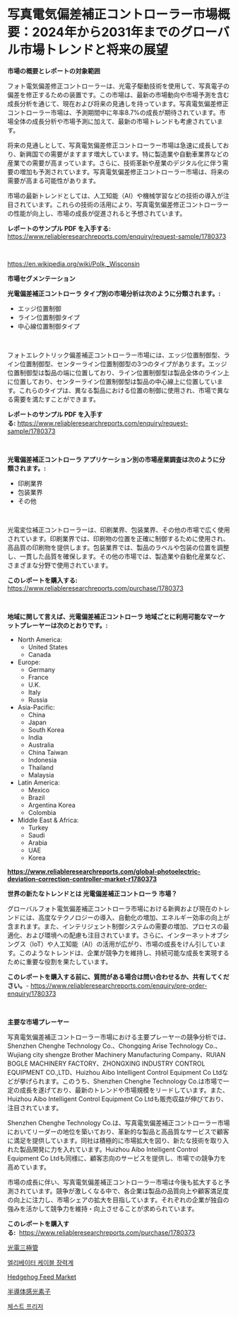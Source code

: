 <p><h1>写真電気偏差補正コントローラー市場概要：2024年から2031年までのグローバル市場トレンドと将来の展望</h1></p><p><strong>市場の概要とレポートの対象範囲</strong></p>
<p><p>フォト電気偏差修正コントローラーは、光電子駆動技術を使用して、写真電子の偏差を修正するための装置です。この市場は、最新の市場動向や市場予測を含む成長分析を通じて、現在および将来の見通しを持っています。写真電気偏差修正コントローラー市場は、予測期間中に年率8.7%の成長が期待されています。市場全体の成長分析や市場予測に加えて、最新の市場トレンドも考慮されています。</p><p>将来の見通しとして、写真電気偏差修正コントローラー市場は急速に成長しており、新興国での需要がますます増大しています。特に製造業や自動車業界などの産業での需要が高まっています。さらに、技術革新や産業のデジタル化に伴う需要の増加も予測されています。写真電気偏差修正コントローラー市場は、将来の需要が高まる可能性があります。</p><p>市場の最新トレンドとしては、人工知能（AI）や機械学習などの技術の導入が注目されています。これらの技術の活用により、写真電気偏差修正コントローラーの性能が向上し、市場の成長が促進されると予想されています。</p></p>
<p><strong>レポートのサンプル PDF を入手する:</strong> <a href="https://www.reliableresearchreports.com/enquiry/request-sample/1780373">https://www.reliableresearchreports.com/enquiry/request-sample/1780373</a></p>
<p>&nbsp;</p>
<p><a href="https://en.wikipedia.org/wiki/Polk,_Wisconsin">https://en.wikipedia.org/wiki/Polk,_Wisconsin</a></p>
<p><strong>市場セグメンテーション</strong></p>
<p><strong>光電偏差補正コントローラ タイプ別の市場分析は次のように分類されます。:</strong></p>
<p><ul><li>エッジ位置制御</li><li>ライン位置制御タイプ</li><li>中心線位置制御タイプ</li></ul></p>
<p>&nbsp;</p>
<p><p>フォトエレクトリック偏差補正コントローラー市場には、エッジ位置制御型、ライン位置制御型、センターライン位置制御型の3つのタイプがあります。エッジ位置制御型は製品の端に位置しており、ライン位置制御型は製品全体のライン上に位置しており、センターライン位置制御型は製品の中心線上に位置しています。これらのタイプは、異なる製品における位置の制御に使用され、市場で異なる需要を満たすことができます。</p></p>
<p><strong>レポートのサンプル PDF を入手する:</strong>&nbsp;<a href="https://www.reliableresearchreports.com/enquiry/request-sample/1780373">https://www.reliableresearchreports.com/enquiry/request-sample/1780373</a></p>
<p>&nbsp;</p>
<p><strong> 光電偏差補正コントローラ アプリケーション別の市場産業調査は次のように分類されます。:</strong></p>
<p><ul><li>印刷業界</li><li>包装業界</li><li>その他</li></ul></p>
<p>&nbsp;</p>
<p><p>光電変位補正コントローラーは、印刷業界、包装業界、その他の市場で広く使用されています。印刷業界では、印刷物の位置を正確に制御するために使用され、高品質の印刷物を提供します。包装業界では、製品のラベルや包装の位置を調整し、一貫した品質を確保します。その他の市場では、製造業や自動化産業など、さまざまな分野で使用されています。</p></p>
<p><strong>このレポートを購入する:</strong>&nbsp; <a href="https://www.reliableresearchreports.com/purchase/1780373">https://www.reliableresearchreports.com/purchase/1780373</a></p>
<p>&nbsp;</p>
<p><strong>地域に関して言えば、光電偏差補正コントローラ 地域ごとに利用可能なマーケットプレーヤーは次のとおりです。:</strong></p>
<p><ul>
    <li>
        North America:
        <ul>
            <li>United States</li>
            <li>Canada</li>
        </ul>
    </li>
    <li>
        Europe:
        <ul>
            <li>Germany</li>
            <li>France</li>
            <li>U.K.</li>
            <li>Italy</li>
            <li>Russia</li>
        </ul>
    </li>
    <li>
        Asia-Pacific:
        <ul>
            <li>China</li>
            <li>Japan</li>
            <li>South Korea</li>
            <li>India</li>
            <li>Australia</li>
            <li>China Taiwan</li>
            <li>Indonesia</li>
            <li>Thailand</li>
            <li>Malaysia</li>
        </ul>
    </li>
    <li>
        Latin America:
        <ul>
            <li>Mexico</li>
            <li>Brazil</li>
            <li>Argentina Korea</li>
            <li>Colombia</li>
        </ul>
    </li>
    <li>
        Middle East & Africa:
        <ul>
            <li>Turkey</li>
            <li>Saudi</li>
            <li>Arabia</li>
            <li>UAE</li>
            <li>Korea</li>
        </ul>
    </li>
    </ul></p>
<p><strong><a href="https://www.reliableresearchreports.com/global-photoelectric-deviation-correction-controller-market-r1780373">https://www.reliableresearchreports.com/global-photoelectric-deviation-correction-controller-market-r1780373</a></strong>&nbsp;</p>
<p><strong>世界の新たなトレンドとは 光電偏差補正コントローラ 市場？</strong></p>
<p><p>グローバルフォト電気偏差補正コントローラ市場における新興および現在のトレンドには、高度なテクノロジーの導入、自動化の増加、エネルギー効率の向上が含まれます。また、インテリジェント制御システムの需要の増加、プロセスの最適化、および環境への配慮も注目されています。さらに、インターネットオブシングス（IoT）や人工知能（AI）の活用が広がり、市場の成長をけん引しています。このようなトレンドは、企業が競争力を維持し、持続可能な成長を実現するために重要な役割を果たしています。</p></p>
<p><strong>このレポートを購入する前に、質問がある場合は問い合わせるか、共有してください。</strong>- <a href="https://www.reliableresearchreports.com/enquiry/pre-order-enquiry/1780373">https://www.reliableresearchreports.com/enquiry/pre-order-enquiry/1780373</a></p>
<p>&nbsp;</p>
<p><strong>主要な市場プレーヤー</strong></p>
<p><p>写真電気偏差補正コントローラー市場における主要プレーヤーの競争分析では、Shenzhen Chenghe Technology Co.、Chongqing Arise Technology Co.、Wujiang city shengze Brother Machinery Manufacturing Company、RUIAN BOGLE MACHINERY FACTORY、ZHONGXING INDUSTRY CONTROL EQUIPMENT CO.,LTD、Huizhou Aibo Intelligent Control Equipment Co Ltdなどが挙げられます。このうち、Shenzhen Chenghe Technology Co.は市場で一定の成長を遂げており、最新のトレンドや市場規模をリードしています。また、Huizhou Aibo Intelligent Control Equipment Co Ltdも販売収益が伸びており、注目されています。</p><p>Shenzhen Chenghe Technology Co.は、写真電気偏差補正コントローラー市場においてリーダーの地位を築いており、革新的な製品と高品質なサービスで顧客に満足を提供しています。同社は積極的に市場拡大を図り、新たな技術を取り入れた製品開発に力を入れています。Huizhou Aibo Intelligent Control Equipment Co Ltdも同様に、顧客志向のサービスを提供し、市場での競争力を高めています。</p><p>市場の成長に伴い、写真電気偏差補正コントローラー市場は今後も拡大すると予測されています。競争が激しくなる中で、各企業は製品の品質向上や顧客満足度の向上に注力し、市場シェアの拡大を目指しています。それぞれの企業が独自の強みを活かして競争力を維持・向上させることが求められています。</p></p>
<p><strong>このレポートを購入する:</strong>&nbsp;&nbsp;<a href="https://www.reliableresearchreports.com/purchase/1780373">https://www.reliableresearchreports.com/purchase/1780373</a></p>
<p><p><a href="https://github.com/RudyBoyer2017/Market-Research-Report-List-2/blob/main/8360773153648.md">光電三極管</a></p><p><a href="https://github.com/johneahan44556754/Market-Research-Report-List-1/blob/main/9157881164140.md">엘리베이터 케이블 장력계</a></p><p><a href="https://github.com/AndreanneHane2023/Market-Research-Report-List-1/blob/main/hedgehog-feed-market.md">Hedgehog Feed Market</a></p><p><a href="https://github.com/MosesSpinka1914/Market-Research-Report-List-2/blob/main/7253245153647.md">半導体感光素子</a></p><p><a href="https://github.com/rahat-gis/Market-Research-Report-List-1/blob/main/6689931164139.md">체스트 프리저</a></p></p>